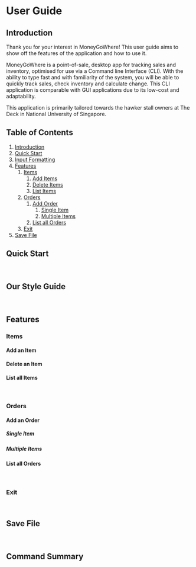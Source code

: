 # User Guide

## Introduction

Thank you for your interest in MoneyGoWhere! This user guide aims to show off the features of the application and how to
use it.

MoneyGoWhere is a point-of-sale, desktop app for tracking sales and inventory, optimised for use via a Command line
Interface (CLI). With the ability to type fast and with familiarity of the system, you will be able to quickly track
sales, check inventory and calculate change. This CLI application is comparable with GUI applications due to its
low-cost and adaptability.

This application is primarily tailored towards the hawker stall owners at The Deck in National University of Singapore.


## Table of Contents
1. [Introduction](#Introduction)
2. [Quick Start](#Quick-Start)
3. [Input Formatting](#Input-Formatting)
4. [Features](#Features) 
   1. [Items](#Items)
      1. [Add Items](#Add-an-Item)
      2. [Delete Items](#Delete-an-Item)
      3. [List Items](#List-all-Items)
   2. [Orders](#Orders)
      1. [Add Order](#Add-an-Order)
         1. [Single Item](#Single-Item)
         2. [Multiple Items](#Multiple-Items)
      2. [List all Orders](#List-all-Orders)
   3. [Exit](#Exit)
5. [Save File](#Save-File)

## Quick Start

<br>

## Our Style Guide

<br>

## Features

### Items

#### Add an Item

#### Delete an Item

#### List all Items

<br>

### Orders

#### Add an Order

##### Single Item

##### Multiple Items

#### List all Orders

<br>

### Exit

<br>

## Save File

<br>

## Command Summary
